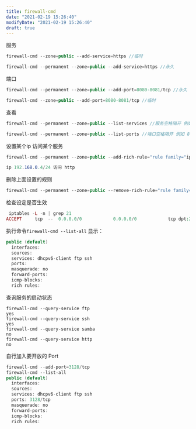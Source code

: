 ```yaml
---
title: firewall-cmd
date: "2021-02-19 15:26:40"
modifyDate: "2021-02-19 15:26:40"
draft: true
---
```

服务

```csharp
firewall-cmd --zone=public --add-service=https //临时

firewall-cmd --permanent --zone=public --add-service=https //永久
```

端口

```csharp
firewall-cmd --permanent --zone=public --add-port=8080-8081/tcp //永久

firewall-cmd --zone=public --add-port=8080-8081/tcp //临时
```

查看

```cpp
firewall-cmd --permanent --zone=public --list-services //服务空格隔开 例如 dhcpv6-client https ss

firewall-cmd --permanent --zone=public --list-ports //端口空格隔开 例如 8080-8081/tcp 8388/tcp 80/tcp
```

设置某个ip 访问某个服务



```csharp
firewall-cmd --permanent --zone=public --add-rich-rule="rule family="ipv4" source address="192.168.0.4/24" service name="http" accept"

ip 192.168.0.4/24 访问 http
```





删除上面设置的规则



```csharp
firewall-cmd --permanent --zone=public --remove-rich-rule="rule family="ipv4" source address="192.168.0.4/24" service name="http" accept"
```

检查设定是否生效



```php
 iptables -L -n | grep 21
ACCEPT     tcp  --  0.0.0.0/0            0.0.0.0/0            tcp dpt:21 ctstate NEW
```

执行命令`firewall-cmd --list-all`
 显示：



```cpp
public (default)
  interfaces:
  sources:
  services: dhcpv6-client ftp ssh
  ports:
  masquerade: no
  forward-ports:
  icmp-blocks:
  rich rules:
```

查询服务的启动状态



```undefined
firewall-cmd --query-service ftp
yes
firewall-cmd --query-service ssh
yes
firewall-cmd --query-service samba
no
firewall-cmd --query-service http
no
```

自行加入要开放的 Port



```cpp
firewall-cmd --add-port=3128/tcp
firewall-cmd --list-all
public (default)
  interfaces:
  sources:
  services: dhcpv6-client ftp ssh
  ports: 3128/tcp
  masquerade: no
  forward-ports:
  icmp-blocks:
  rich rules:
```

